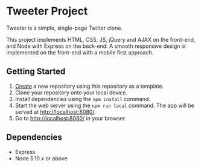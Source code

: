 # Tweeter Project

Tweeter is a simple, single-page Twitter clone.

This project implements HTML, CSS, JS, jQuery and AJAX on the front-end, and Node with Express on the back-end. A smooth responsive design is implemented on the front-end with a mobile first approach. 

## Getting Started

1. [Create](https://docs.github.com/en/repositories/creating-and-managing-repositories/creating-a-repository-from-a-template) a new repository using this repository as a template.
2. Clone your repository onto your local device.
3. Install dependencies using the `npm install` command.
3. Start the web server using the `npm run local` command. The app will be served at <http://localhost:8080/>.
4. Go to <http://localhost:8080/> in your browser.

## Dependencies

- Express
- Node 5.10.x or above
